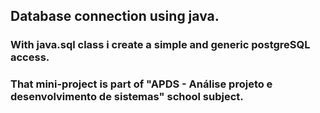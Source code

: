 ## Database connection using java.
### With java.sql class i create a simple and generic postgreSQL access.
### That mini-project is part of "APDS - Análise projeto e desenvolvimento de sistemas" school subject.
